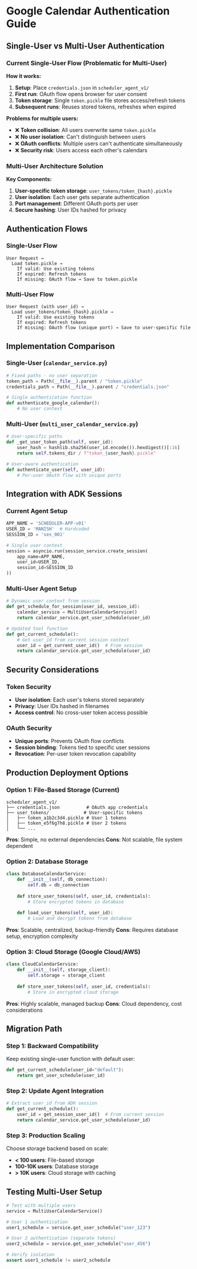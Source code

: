 # Google Calendar Authentication Guide

## Single-User vs Multi-User Authentication

### Current Single-User Flow (Problematic for Multi-User)

**How it works:**
1. **Setup**: Place `credentials.json` in `scheduler_agent_v1/`
2. **First run**: OAuth flow opens browser for user consent
3. **Token storage**: Single `token.pickle` file stores access/refresh tokens
4. **Subsequent runs**: Reuses stored tokens, refreshes when expired

**Problems for multiple users:**
- ❌ **Token collision**: All users overwrite same `token.pickle`
- ❌ **No user isolation**: Can't distinguish between users
- ❌ **OAuth conflicts**: Multiple users can't authenticate simultaneously
- ❌ **Security risk**: Users access each other's calendars

### Multi-User Architecture Solution

**Key Components:**
1. **User-specific token storage**: `user_tokens/token_{hash}.pickle`
2. **User isolation**: Each user gets separate authentication
3. **Port management**: Different OAuth ports per user
4. **Secure hashing**: User IDs hashed for privacy

## Authentication Flows

### Single-User Flow
```
User Request → 
  Load token.pickle → 
    If valid: Use existing tokens
    If expired: Refresh tokens  
    If missing: OAuth flow → Save to token.pickle
```

### Multi-User Flow  
```
User Request (with user_id) →
  Load user_tokens/token_{hash}.pickle →
    If valid: Use existing tokens
    If expired: Refresh tokens
    If missing: OAuth flow (unique port) → Save to user-specific file
```

## Implementation Comparison

### Single-User (`calendar_service.py`)
```python
# Fixed paths - no user separation
token_path = Path(__file__).parent / "token.pickle"
credentials_path = Path(__file__).parent / "credentials.json"

# Single authentication function
def authenticate_google_calendar():
    # No user context
```

### Multi-User (`multi_user_calendar_service.py`)
```python
# User-specific paths
def _get_user_token_path(self, user_id):
    user_hash = hashlib.sha256(user_id.encode()).hexdigest()[:16]
    return self.tokens_dir / f"token_{user_hash}.pickle"

# User-aware authentication
def authenticate_user(self, user_id):
    # Per-user OAuth flow with unique ports
```

## Integration with ADK Sessions

### Current Agent Setup
```python
APP_NAME = 'SCHEDULER-APP-v01'
USER_ID = 'MANISH'  # Hardcoded
SESSION_ID = 'ses_001'

# Single user context
session = asyncio.run(session_service.create_session(
    app_name=APP_NAME, 
    user_id=USER_ID, 
    session_id=SESSION_ID
))
```

### Multi-User Agent Setup
```python
# Dynamic user context from session
def get_schedule_for_session(user_id, session_id):
    calendar_service = MultiUserCalendarService()
    return calendar_service.get_user_schedule(user_id)

# Updated tool function
def get_current_schedule():
    # Get user_id from current session context
    user_id = get_current_user_id()  # From session
    return calendar_service.get_user_schedule(user_id)
```

## Security Considerations

### Token Security
- **User isolation**: Each user's tokens stored separately
- **Privacy**: User IDs hashed in filenames
- **Access control**: No cross-user token access possible

### OAuth Security
- **Unique ports**: Prevents OAuth flow conflicts
- **Session binding**: Tokens tied to specific user sessions
- **Revocation**: Per-user token revocation capability

## Production Deployment Options

### Option 1: File-Based Storage (Current)
```
scheduler_agent_v1/
├── credentials.json          # OAuth app credentials
├── user_tokens/             # User-specific tokens
│   ├── token_a1b2c3d4.pickle # User 1 tokens
│   ├── token_e5f6g7h8.pickle # User 2 tokens
│   └── ...
```

**Pros**: Simple, no external dependencies
**Cons**: Not scalable, file system dependent

### Option 2: Database Storage
```python
class DatabaseCalendarService:
    def __init__(self, db_connection):
        self.db = db_connection
    
    def store_user_tokens(self, user_id, credentials):
        # Store encrypted tokens in database
    
    def load_user_tokens(self, user_id):
        # Load and decrypt tokens from database
```

**Pros**: Scalable, centralized, backup-friendly
**Cons**: Requires database setup, encryption complexity

### Option 3: Cloud Storage (Google Cloud/AWS)
```python
class CloudCalendarService:
    def __init__(self, storage_client):
        self.storage = storage_client
    
    def store_user_tokens(self, user_id, credentials):
        # Store in encrypted cloud storage
```

**Pros**: Highly scalable, managed backup
**Cons**: Cloud dependency, cost considerations

## Migration Path

### Step 1: Backward Compatibility
Keep existing single-user function with default user:
```python
def get_current_schedule(user_id="default"):
    return get_user_schedule(user_id)
```

### Step 2: Update Agent Integration
```python
# Extract user_id from ADK session
def get_current_schedule():
    user_id = get_session_user_id()  # From current session
    return calendar_service.get_user_schedule(user_id)
```

### Step 3: Production Scaling
Choose storage backend based on scale:
- **< 100 users**: File-based storage
- **100-10K users**: Database storage  
- **> 10K users**: Cloud storage with caching

## Testing Multi-User Setup

```python
# Test with multiple users
service = MultiUserCalendarService()

# User 1 authentication
user1_schedule = service.get_user_schedule("user_123")

# User 2 authentication (separate tokens)
user2_schedule = service.get_user_schedule("user_456")

# Verify isolation
assert user1_schedule != user2_schedule
```